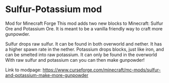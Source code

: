 # Sulfur-Potassium mod
Mod for Minecraft Forge
This mod adds two new blocks to Minecraft: Sulfur Ore and Potassium Ore.
It is meant to be a vanilla friendly way to craft more gunpowder.

Sulfur drops raw sulfur. It can be found in both overworld and nether. It has a higher spawn rate in the nether.
Potassium drops blocks, just like iron, and can be smelted into raw potassium. It can only be found in the overworld
With raw sulfur and potassium can you can then make gunpowder!

Link to modpage: https://www.curseforge.com/minecraft/mc-mods/sulfur-and-potassium-make-more-gunpowder
